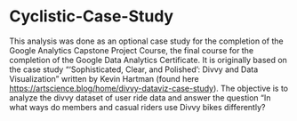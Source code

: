 # Cyclistic-Case-Study
This analysis was done as an optional case study for the completion of the Google Analytics Capstone Project Course, the final course for the completion of the Google Data Analytics Certificate. It is originally based on the case study “‘Sophisticated, Clear, and Polished’: Divvy and Data Visualization” written by Kevin Hartman (found here https://artscience.blog/home/divvy-dataviz-case-study). 
The objective is to analyze the divvy dataset of user ride data and answer the question “In what ways do members and casual riders use Divvy bikes differently?

